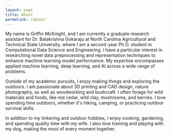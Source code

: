 ```yaml
---
layout: page
title: About
permalink: /about/
---
```


My name is Griffin McKnight, and I am currently a graduate research assistant for 
Dr. Balakrishna Gokaraju at North Carolina Agricultural and Technical State University, 
where I am a second-year Ph.D. student in Computational Data Science and Engineering. 
I have a particular interest in researching novel data preprocessing and representation 
techniques to enhance machine learning model performance. My expertise encompasses 
applied machine learning, deep learning, and AI across a wide range of problems.

Outside of my academic pursuits, I enjoy making things and exploring the outdoors. 
I am passionate about 3D printing and CAD design, nature photography, as well as 
woodworking and bushcraft. I often forage for wild materials and foods, like red cedar, wild 
clay, mushrooms, and berries. I love spending time outdoors, whether it's hiking, camping, 
or practicing outdoor survival skills.

In addition to my tinkering and outdoor hobbies, I enjoy cooking, gardening, and spending 
quality time with my wife. I also love training and playing with my dog, making the most 
of every moment together.

